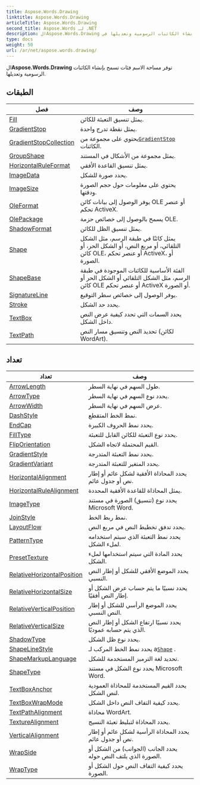 ```yaml
---
title: Aspose.Words.Drawing
linktitle: Aspose.Words.Drawing
articleTitle: Aspose.Words.Drawing
second_title: Aspose.Words لـ .NET
description: الAspose.Words.Drawing توفر مساحة الاسم فئات تسمح بإنشاء الكائنات الرسومية وتعديلها في C#.
type: docs
weight: 50
url: /ar/net/aspose.words.drawing/
---
```

ال**Aspose.Words.Drawing** توفر مساحة الاسم فئات تسمح بإنشاء الكائنات الرسومية وتعديلها.

## الطبقات

| فصل | وصف |
| --- | --- |
| [Fill](./fill/) | يمثل تنسيق التعبئة للكائن. |
| [GradientStop](./gradientstop/) | يمثل نقطة تدرج واحدة. |
| [GradientStopCollection](./gradientstopcollection/) | يحتوي على مجموعة من[`GradientStop`](../aspose.words.drawing/gradientstop/) الكائنات. |
| [GroupShape](./groupshape/) | يمثل مجموعة من الأشكال في المستند. |
| [HorizontalRuleFormat](./horizontalruleformat/) | يمثل تنسيق القاعدة الأفقي. |
| [ImageData](./imagedata/) | يحدد صورة للشكل. |
| [ImageSize](./imagesize/) | يحتوي على معلومات حول حجم الصورة ودقتها. |
| [OleFormat](./oleformat/) | يوفر الوصول إلى بيانات كائن OLE أو عنصر تحكم ActiveX. |
| [OlePackage](./olepackage/) | يسمح بالوصول إلى خصائص حزمة OLE. |
| [ShadowFormat](./shadowformat/) | يمثل تنسيق الظل للكائن. |
| [Shape](./shape/) | يمثل كائنًا في طبقة الرسم، مثل الشكل التلقائي، أو مربع النص، أو الشكل الحر، أو كائن OLE، أو عنصر تحكم ActiveX، أو الصورة. |
| [ShapeBase](./shapebase/) | الفئة الأساسية للكائنات الموجودة في طبقة الرسم، مثل الشكل التلقائي أو الشكل الحر أو كائن OLE أو عنصر تحكم ActiveX أو الصورة. |
| [SignatureLine](./signatureline/) | يوفر الوصول إلى خصائص سطر التوقيع. |
| [Stroke](./stroke/) | يحدد حد الشكل. |
| [TextBox](./textbox/) | يحدد السمات التي تحدد كيفية عرض النص داخل الشكل. |
| [TextPath](./textpath/) | تحديد النص وتنسيق مسار النص (لكائن WordArt). |
## تعداد

| تعداد | وصف |
| --- | --- |
| [ArrowLength](./arrowlength/) | طول السهم في نهاية السطر. |
| [ArrowType](./arrowtype/) | يحدد نوع السهم في نهاية السطر. |
| [ArrowWidth](./arrowwidth/) | عرض السهم في نهاية السطر. |
| [DashStyle](./dashstyle/) | نمط الخط المتقطع. |
| [EndCap](./endcap/) | يحدد نمط الحروف الكبيرة. |
| [FillType](./filltype/) | يحدد نوع التعبئة للكائن القابل للتعبئة. |
| [FlipOrientation](./fliporientation/) | القيم المحتملة لاتجاه الشكل. |
| [GradientStyle](./gradientstyle/) | يحدد نمط التعبئة المتدرجة. |
| [GradientVariant](./gradientvariant/) | يحدد المتغير للتعبئة المتدرجة. |
| [HorizontalAlignment](./horizontalalignment/) | يحدد المحاذاة الأفقية لشكل عائم أو إطار نص أو جدول عائم. |
| [HorizontalRuleAlignment](./horizontalrulealignment/) | يمثل المحاذاة للقاعدة الأفقية المحددة. |
| [ImageType](./imagetype/) | يحدد نوع (تنسيق) الصورة في مستند Microsoft Word. |
| [JoinStyle](./joinstyle/) | نمط ربط الخط. |
| [LayoutFlow](./layoutflow/) | يحدد تدفق تخطيط النص في مربع النص. |
| [PatternType](./patterntype/) | يحدد نمط التعبئة الذي سيتم استخدامه لملء الشكل. |
| [PresetTexture](./presettexture/) | يحدد المادة التي سيتم استخدامها لملء الشكل. |
| [RelativeHorizontalPosition](./relativehorizontalposition/) | يحدد الموضع الأفقي للشكل أو إطار النص النسبي. |
| [RelativeHorizontalSize](./relativehorizontalsize/) | يحدد نسبيًا ما يتم حساب عرض الشكل أو إطار النص أفقيًا. |
| [RelativeVerticalPosition](./relativeverticalposition/) | يحدد الموضع الرأسي للشكل أو إطار النص النسبي. |
| [RelativeVerticalSize](./relativeverticalsize/) | يحدد نسبيًا ارتفاع الشكل أو إطار النص الذي يتم حسابه عموديًا. |
| [ShadowType](./shadowtype/) | يحدد نوع ظل الشكل. |
| [ShapeLineStyle](./shapelinestyle/) | يحدد نمط الخط المركب لـ a[`Shape`](../aspose.words.drawing/shape/) . |
| [ShapeMarkupLanguage](./shapemarkuplanguage/) | تحديد لغة الترميز المستخدمة للشكل. |
| [ShapeType](./shapetype/) | يحدد نوع الشكل في مستند Microsoft Word. |
| [TextBoxAnchor](./textboxanchor/) | يحدد القيم المستخدمة للمحاذاة العمودية لنص الشكل. |
| [TextBoxWrapMode](./textboxwrapmode/) | يحدد كيفية التفاف النص داخل الشكل. |
| [TextPathAlignment](./textpathalignment/) | محاذاة WordArt. |
| [TextureAlignment](./texturealignment/) | يحدد المحاذاة لتبليط تعبئة النسيج. |
| [VerticalAlignment](./verticalalignment/) | يحدد المحاذاة الرأسية لشكل عائم أو إطار نص أو جدول عائم. |
| [WrapSide](./wrapside/) | يحدد الجانب (الجوانب) من الشكل أو الصورة الذي يلتف النص حوله. |
| [WrapType](./wraptype/) | يحدد كيفية التفاف النص حول الشكل أو الصورة. |
